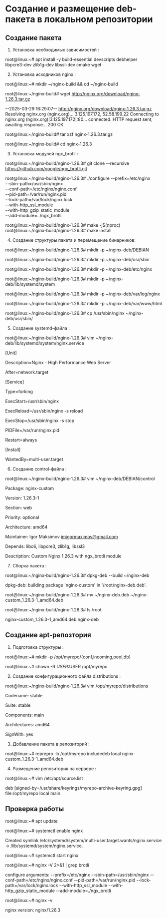 # Создание и размещение deb-пакета в локальном репозитории

## Создание пакета

1) Установка необходимых зависимостей :

root@linux:~# apt install -y build-essential devscripts debhelper  \
    libpcre3-dev zlib1g-dev libssl-dev cmake wget

2) Установка исходников nginx :

root@linux:~# mkdir ~/nginx-build && cd ~/nginx-build

root@linux:~/nginx-build# wget http://nginx.org/download/nginx-1.26.3.tar.gz

--2025-03-29 16:29:07--  http://nginx.org/download/nginx-1.26.3.tar.gz
Resolving nginx.org (nginx.org)... 3.125.197.172, 52.58.199.22
Connecting to nginx.org (nginx.org)|3.125.197.172|:80... connected.
HTTP request sent, awaiting response... 200 OK

root@linux:~/nginx-build# tar xzf nginx-1.26.3.tar.gz

root@linux:~/nginx-build# cd nginx-1.26.3

3) Установка модулей ngx_brotli :

root@linux:~/nginx-build/nginx-1.26.3# git clone --recursive https://github.com/google/ngx_brotli.git

root@linux:~/nginx-build/nginx-1.26.3# ./configure --prefix=/etc/nginx \
    --sbin-path=/usr/sbin/nginx \
    --conf-path=/etc/nginx/nginx.conf \
    --pid-path=/var/run/nginx.pid \
    --lock-path=/var/lock/nginx.lock \
    --with-http_ssl_module \
    --with-http_gzip_static_module \
    --add-module=../ngx_brotli

root@linux:~/nginx-build/nginx-1.26.3# make -j$(nproc)
root@linux:~/nginx-build/nginx-1.26.3# make install

4) Создание структуры пакета и перемещение бинарников:

root@linux:~/nginx-build/nginx-1.26.3# mkdir -p ~/nginx-deb/DEBIAN

root@linux:~/nginx-build/nginx-1.26.3# mkdir -p ~/nginx-deb/usr/sbin

root@linux:~/nginx-build/nginx-1.26.3# mkdir -p ~/nginx-deb/etc/nginx

root@linux:~/nginx-build/nginx-1.26.3# mkdir -p ~/nginx-deb/lib/systemd/system

root@linux:~/nginx-build/nginx-1.26.3# mkdir -p ~/nginx-deb/var/log/nginx

root@linux:~/nginx-build/nginx-1.26.3# mkdir -p ~/nginx-deb/var/www/html

root@linux:~/nginx-build/nginx-1.26.3# cp /usr/sbin/nginx ~/nginx-deb/usr/sbin/

5) Создание systemd-файла :

root@linux:~/nginx-build/nginx-1.26.3# vim ~/nginx-deb/lib/systemd/system/nginx.service

[Unit]

Description=Nginx - High Performance Web Server

After=network.target

[Service]

Type=forking

ExecStart=/usr/sbin/nginx

ExecReload=/usr/sbin/nginx -s reload

ExecStop=/usr/sbin/nginx -s stop

PIDFile=/var/run/nginx.pid

Restart=always

[Install]

WantedBy=multi-user.target

6) Создание control-файла :

root@linux:~/nginx-build/nginx-1.26.3# vim ~/nginx-deb/DEBIAN/control

Package: nginx-custom

Version: 1.26.3-1

Section: web

Priority: optional

Architecture: amd64

Maintainer: Igor Maksimov imigormaximov@gmail.com

Depends: libc6, libpcre3, zlib1g, libssl3

Description: Custom Nginx 1.26.3 with ngx_brotli module

7) Сборка пакета :

root@linux:~/nginx-build/nginx-1.26.3# dpkg-deb --build ~/nginx-deb

dpkg-deb: building package 'nginx-custom' in '/root/nginx-deb.deb'.

root@linux:~/nginx-build/nginx-1.26.3# mv ~/nginx-deb.deb ~/nginx-custom_1.26.3-1_amd64.deb

root@linux:~/nginx-build/nginx-1.26.3# ls /root

nginx-custom_1.26.3-1_amd64.deb  nginx-deb



## Создание apt-репозтория

1) Подготовка структуры :

root@linux:~# mkdir -p /opt/myrepo/{conf,incoming,pool,db}

root@linux:~# chown -R $USER:$USER /opt/myrepo

2) Создание конфигурационного файла distributions :

root@linux:~/nginx-build/nginx-1.26.3# vim /opt/myrepo/distributions

Codename: stable

Suite: stable

Components: main

Architectures: amd64

SignWith: yes

3) Добавление пакета в репозиторий :

root@linux:~# reprepro -b /opt/myrepo includedeb local nginx-custom_1.26.3-1_amd64.deb

4) Размещение репозитория на сервере :

root@linux:~# vim /etc/apt/source.list 

deb [signed-by=/usr/share/keyrings/myrepo-archive-keyring.gpg] file:/opt/myrepo local main

## Проверка работы

root@linux:~# apt update

root@linux:~# systemctl enable nginx

Created symlink /etc/systemd/system/multi-user.target.wants/nginx.service → /lib/systemd/system/nginx.service.

root@linux:~# systemctl start nginx

root@linux:~# nginx -V 2>&1 | grep brotli

configure arguments: --prefix=/etc/nginx --sbin-path=/usr/sbin/nginx --conf-path=/etc/nginx/nginx.conf --pid-path=/var/run/nginx.pid --lock-path=/var/lock/nginx.lock --with-http_ssl_module --with-http_gzip_static_module --add-module=./ngx_brotli

root@linux:~# nginx -v

nginx version: nginx/1.26.3

